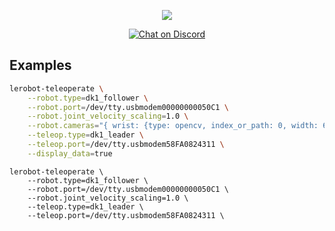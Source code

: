 <p align="center">
    <img src="https://github.com/robot-learning-co/trlc-dk1/blob/v0.2_refactor/media/demo.gif">
</p>
<p align="center">
    <a href="https://discord.gg/PTZ3CN5WkJ">
        <img src="https://img.shields.io/discord/1409155673572249672?logo=discord&logoColor=white"
            alt="Chat on Discord"></a>
</p>

## Examples
```bash
lerobot-teleoperate \
    --robot.type=dk1_follower \
    --robot.port=/dev/tty.usbmodem00000000050C1 \
    --robot.joint_velocity_scaling=1.0 \
    --robot.cameras="{ wrist: {type: opencv, index_or_path: 0, width: 640, height: 360, fps: 30}}" \
    --teleop.type=dk1_leader \
    --teleop.port=/dev/tty.usbmodem58FA0824311 \
    --display_data=true
```
```
lerobot-teleoperate \
    --robot.type=dk1_follower \
    --robot.port=/dev/tty.usbmodem00000000050C1 \
    --robot.joint_velocity_scaling=1.0 \
    --teleop.type=dk1_leader \
    --teleop.port=/dev/tty.usbmodem58FA0824311 \
```
